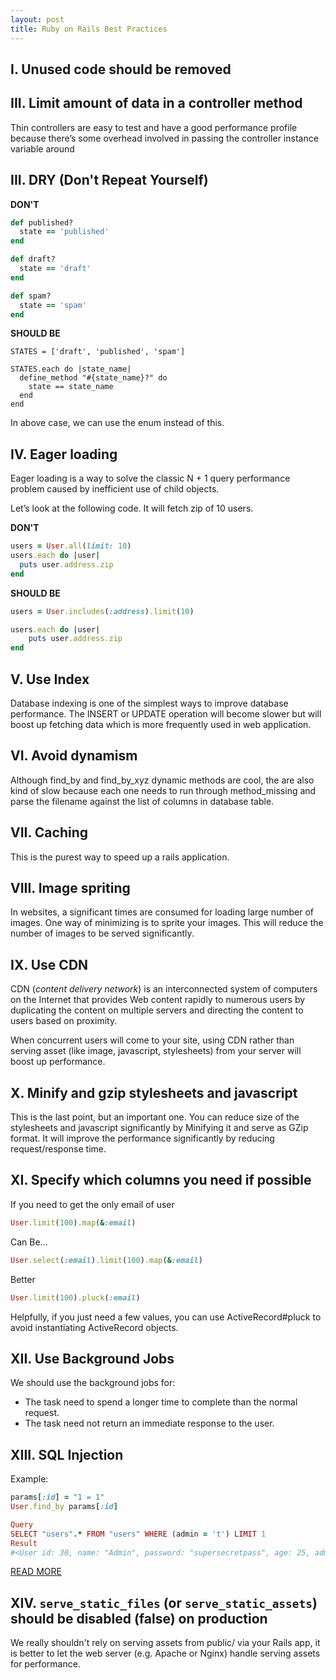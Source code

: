 ```yaml
---
layout: post
title: Ruby on Rails Best Practices
---
```


## I. Unused code should be removed

## III. Limit amount of data in a controller method

Thin controllers are easy to test and have a good performance profile because there’s some overhead involved in passing the controller instance variable around

## III. DRY (Don't Repeat Yourself)

**DON'T**

```ruby
def published?
  state == 'published'
end

def draft?
  state == 'draft'
end

def spam?
  state == 'spam'
end
```

**SHOULD BE**

```
STATES = ['draft', 'published', 'spam']

STATES.each do |state_name|
  define_method "#{state_name}?" do
    state == state_name
  end
end
```

In above case, we can use the enum instead of this.

## IV. Eager loading

Eager loading is a way to solve the classic N + 1 query performance problem caused by inefficient use of child objects.

Let’s look at the following code. It will fetch zip of 10 users.

**DON'T**

```ruby
users = User.all(limit: 10)
users.each do |user|
  puts user.address.zip
end
```

**SHOULD BE**

```ruby
users = User.includes(:address).limit(10)

users.each do |user|
	puts user.address.zip
end
```

## V. Use Index

Database indexing is one of the simplest ways to improve database performance. The INSERT or UPDATE operation will become slower but will boost up fetching data which is more frequently used in web application.

## VI. Avoid dynamism

Although find\_by and find\_by\_xyz dynamic methods are cool, the are also kind of slow because each one needs to run through method_missing and parse the filename against the list of columns in database table.

## VII. Caching

This is the purest way to speed up a rails application.

## VIII. Image spriting

In websites, a significant times are consumed for loading large number of images. One way of minimizing is to sprite your images. This will reduce the number of images to be served significantly.

## IX. Use CDN

CDN (*content delivery network*) is an interconnected system of computers on the Internet that provides Web content rapidly to numerous users by duplicating the content on multiple servers and directing the content to users based on proximity.

When concurrent users will come to your site, using CDN rather than serving asset (like image, javascript, stylesheets) from your server will boost up performance.

## X. Minify and gzip stylesheets and javascript

This is the last point, but an important one. You can reduce size of the stylesheets and javascript significantly by Minifying it and serve as GZip format. It will improve the performance significantly by reducing request/response time.

## XI. Specify which columns you need if possible

If you need to get the only email of user

```ruby
User.limit(100).map(&:email)
```

Can Be...

```ruby
User.select(:email).limit(100).map(&:email)
```

Better

```ruby
User.limit(100).pluck(:email)
```

Helpfully, if you just need a few values, you can use ActiveRecord#pluck to avoid instantiating ActiveRecord objects.

## XII. Use Background Jobs

We should use the background jobs for:

* The task need to spend a longer time to complete than the normal request.
* The task need not return an immediate response to the user.

## XIII. SQL Injection

Example:

```ruby
params[:id] = "1 = 1"
User.find_by params[:id]
```

```ruby
Query
SELECT "users".* FROM "users" WHERE (admin = 't') LIMIT 1
Result
#<User id: 30, name: "Admin", password: "supersecretpass", age: 25, admin: true, created_at: "2016-01-19 16:12:11", updated_at: "2016-01-19 16:12:11">
```

[READ MORE](http://rails-sqli.org/)

## XIV. `serve_static_files` (or `serve_static_assets`) should be disabled (false) on production

We really shouldn't rely on serving assets from public/ via your Rails app, it is better to let the web server (e.g. Apache or Nginx) handle serving assets for performance.

